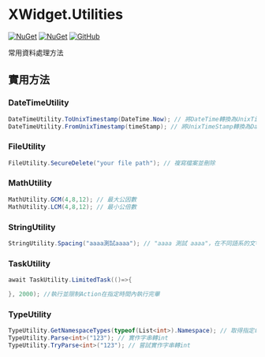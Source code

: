 ﻿XWidget.Utilities
=====
[![NuGet](https://img.shields.io/nuget/v/XWidget.Utilities.svg?style=flat-square)](https://www.nuget.org/packages/XWidget.Utilities/)
[![NuGet](https://img.shields.io/nuget/dt/XWidget.Utilities.svg?style=flat-square)](https://www.nuget.org/packages/XWidget.Utilities/)
[![GitHub](https://img.shields.io/github/license/XuPeiYao/XWidget.svg?style=flat-square)](https://github.com/XuPeiYao/XWidget/blob/master/LICENSE)

常用資料處理方法

## 實用方法
### DateTimeUtility
```csharp
DateTimeUtility.ToUnixTimestamp(DateTime.Now); // 將DateTime轉換為UnixTimeStamp
DateTimeUtility.FromUnixTimestamp(timeStamp); // 將UnixTimeStamp轉換為DateTime
```

### FileUtility
```csharp
FileUtility.SecureDelete("your file path"); // 複寫檔案並刪除
```

### MathUtility
```csharp
MathUtility.GCM(4,8,12); // 最大公因數
MathUtility.LCM(4,8,12); // 最小公倍數
```

### StringUtility
```csharp
StringUtility.Spacing("aaaa測試aaaa"); // "aaaa 測試 aaaa"，在不同語系的文字內插入空白區隔
```

### TaskUtility
```csharp
await TaskUtility.LimitedTask(()=>{

}, 2000); //執行並限制Action在指定時間內執行完畢
```

### TypeUtility
```csharp
TypeUtility.GetNamespaceTypes(typeof(List<int>).Namespace); // 取得指定命名空間內的Type
TypeUtility.Parse<int>("123"); // 實作字串轉int
TypeUtility.TryParse<int>("123"); // 嘗試實作字串轉int
```